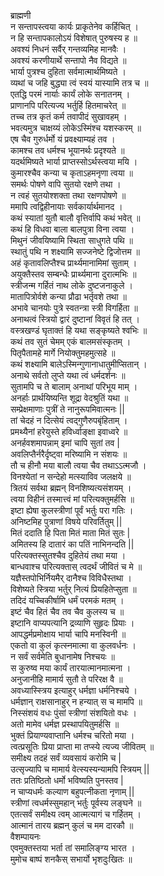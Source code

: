 ब्राह्मणी  
न सन्तापस्त्वया कार्यः प्राकृतेनेव कर्हिचित् ।  
न हि सन्तापकालोऽयं विशेषात् पुरुषस्य ह ॥  
अवश्यं निधनं सर्वैर् गन्तव्यमिह मानवैः ।  
अवश्यं करणीयार्थे सन्तापो नैव विद्यते ॥  
भार्या पुत्रश्च दुहिता सर्वमात्मार्थमिष्यते ।  
व्यथां च जहि बुद्ध्या त्वं स्वयं यास्यामि तत्र च ॥  
एतद्धि परमं नार्याः कार्यं लोके सनातनम् ।  
प्राणानपि परित्यज्य भर्तुर्हि हितमाचरेत् ॥  
तच्च तत्र कृतं कर्म तवापीदं सुखावहम् ।  
भवत्यमुत्र चाक्षय्यं लोकेऽस्मिंश्च यशस्करम् ॥  
एष चैव गुरुर्धर्मो यं प्रवक्ष्याम्यहं तव ।  
कामश्च तव धर्मश्च भूयानर्थः प्रदृश्यते ॥  
यदर्थमिष्यते भार्या प्राप्तस्सोऽर्थस्त्वया मयि ।  
कुमारश्चैव कन्या च कृताऽहमनृणा त्वया ॥  
समर्थः पोषणे वापि सुतयो रक्षणे तथा ।  
न त्वहं सुतयोश्शक्ता तथा रक्षणपोषणे ॥  
ममापि त्वद्विहीनायाः सर्वकार्यार्थमानद ।  
कथं स्यातां युतौ बालौ वृत्तिर्वापि कथं भवेत् ॥  
कथं हि विधवा बाला बालपुत्रा विना त्वया ।  
मिथुनं जीवयिष्यामि स्थिता साधुगते पथि ॥  
स्थातुं पथि न शक्ष्यामि सज्जनेष्टे द्विजोत्तम ॥  
अहं कृतावलिप्तैश्च प्रार्थ्यमानामिमां सुताम् ।  
अयुक्तैस्तव सम्बन्धैः प्रार्थ्यमाना दुरात्मभिः ॥  
स्त्रीजन्म गर्हितं नाथ लोके दुष्टजनाकुले ।  
मातापित्रोर्वशे कन्या प्रौढा भर्तृवशे तथा ॥  
अभावे चानयोः पुत्रे स्वतन्त्रा स्त्री विगर्हिता ॥  
अनाथत्वं स्त्रियो द्वारं दुष्टानां विवृतं हि तत् ।  
वस्त्रखण्डं घृताक्तं हि यथा सङ्कृष्यते श्वभिः ॥  
कथं तव सुतं चेमम् एकं बालमसंस्कृतम् ।  
पितृपैतामहे मार्गे नियोक्तुमहमुत्सहे ॥  
कथं शक्ष्यामि बालेऽस्मिन्गुणानाधातुमीप्सितान् ।  
अनाथे सर्वतो लुप्ते यथा त्वं धर्मदर्शनः ॥  
सुतामपि च ते बालाम् अनाथां परिभूय माम् ।  
अनर्हाः प्रार्थयिष्यन्ति शूद्रा वेदश्रुतिं यथा ॥  
सम्प्रेक्षमाणाः पुत्रीं ते नानुरूपमिवात्मनः ||  
तां चेदहं न दित्सेयं त्वद्गुणैरुपबृंहिताम् ।  
प्रमथ्यैनां हरेयुस्ते हविर्ध्वाङ्क्षा इवाध्वरे ॥  
अनर्हवशमापन्नाम् इमां चापि सुतां तव |  
अवलिप्तैर्नरैर्दृष्ट्वा मरिष्यामि न संशयः ॥  
तौ च हीनौ मया बालौ त्वया चैव तथाऽऽत्मजौ ।  
विनश्येतां न सन्देहो मत्स्याविव जलक्षये ॥  
त्रितयं सर्वथा ब्रह्मन् विनशिष्यत्यसंशयम् ।  
त्वया विहीनं तस्मात्त्वं मां परित्यक्तुमर्हसि ॥  
इष्टा ह्येषा कुलस्त्रीणां पूर्वं भर्तुः परा गतिः ।  
अनिष्टमिह पुत्राणां विषये परिवर्तितुम् ||  
मितं ददाति हि पिता मितं माता मितं सुतः |  
अमितस्य हि दातारं का पतिं नाभिनन्दति ||  
परित्यक्तस्सुतश्चैव दुहितेयं तथा मया ।  
बान्धवाश्च परित्यक्तास् त्वदर्थं जीवितं च मे ॥  
यज्ञैस्तपोभिर्नियमैर् दानैश्च विविधैस्तथा ।  
विशेष्यते स्त्रिया भर्तुर् नित्यं प्रियहितेप्सुता ॥  
तदिदं यच्चिकीर्षामि धर्मं परमकं मतम् ।  
इष्टं चैव हितं चैव तव चैव कुलस्य च ॥  
इष्टानि वाप्यपत्यानि द्रव्याणि सुहृदः प्रियाः ।  
आपद्धर्मप्रमोक्षाय भार्या चापि मनस्विनी ॥  
एकतो वा कुलं कृत्स्नमात्मा वा कुलवर्धनः ।  
न सर्वं सर्वमेति बुधानामेष निश्चयः ॥  
स कुरुष्व मया कार्यं तारयात्मानमात्मना ।  
अनुजानीहि मामार्य सुतौ ते परिरक्ष वै ॥  
अवध्यास्स्त्रिय इत्याहुर् धर्मज्ञा धर्मनिश्चये ।  
धर्मज्ञान् राक्षसानाहुर् न हन्यात् स च मामपि ॥  
निस्संशयं वधः पुंसां स्त्रीणां संशयितो वधः ।  
अतो मामेव धर्मज्ञ प्रस्थापयितुमर्हसि ॥  
भुक्तं प्रियाण्यवाप्तानि धर्मश्च चरितो मया ।  
त्वत्प्रसूतिः प्रिया प्राप्ता मा तप्स्ये त्यज्य जीवितम् ॥  
समीक्ष्य तदहं सर्वं व्यवसायं करोमि च |  
उत्सृज्यापि च मामार्य वेत्स्यस्यन्यामपि स्त्रियम् ||  
ततः प्रतिष्ठितो धर्मो भविष्यति पुनस्तव |  
न चाप्यधर्मः कल्याण बहुपत्नीकता नृणाम् ||  
स्त्रीणां त्वधर्मस्सुमहान् भर्तुः पूर्वस्य लङ्घने ॥  
एतत्सर्वं समीक्ष्य त्वम् आत्मत्यागं च गर्हितम् ।  
आत्मानं तारय ब्रह्मन् कुलं च मम दारकौ ॥  
वैशम्पायनः    
एवमुक्तस्तया भर्ता तां समालिङ्ग्य भारत ।  
मुमोच बाष्पं शनकैस् सभार्यो भृशदुःखितः ॥  
